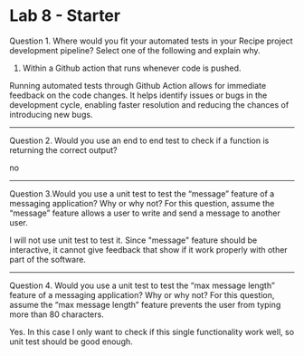 # Lab 8 - Starter

Question 1.  Where would you fit your automated tests in your Recipe project development pipeline? Select one of the following and explain why.

1. Within a Github action that runs whenever code is pushed. 

Running automated tests through Github Action allows for immediate feedback on the code changes. It helps identify issues or bugs in the development cycle, enabling faster resolution and reducing the chances of introducing new bugs.

---

Question 2. Would you use an end to end test to check if a function is returning the correct output? 

no

---

Question 3.Would you use a unit test to test the “message” feature of a messaging application? Why or why not? For this question, assume the “message” feature allows a user to write and send a message to another user.

I will not use unit test to test it. Since "message" feature should be interactive, it cannot give feedback that show if it work properly with other part of the software.

---

Question 4. Would you use a unit test to test the “max message length” feature of a messaging application? Why or why not? For this question, assume the “max message length” feature prevents the user from typing more than 80 characters.

Yes. In this case I only want to check if this single functionality work well, so unit test should be good enough.